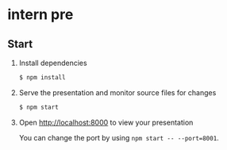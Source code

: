 # intern pre

## Start

1. Install dependencies

   ```sh
   $ npm install
   ```

2. Serve the presentation and monitor source files for changes

   ```sh
   $ npm start
   ```

3. Open <http://localhost:8000> to view your presentation

   You can change the port by using `npm start -- --port=8001`.
